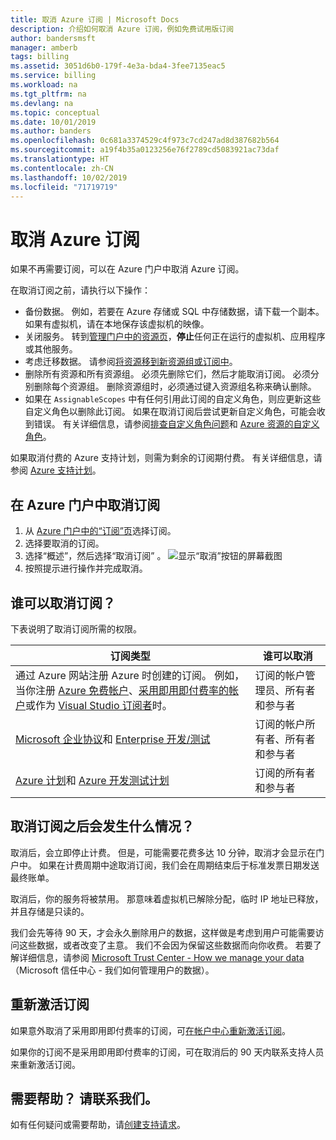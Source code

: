 ```yaml
---
title: 取消 Azure 订阅 | Microsoft Docs
description: 介绍如何取消 Azure 订阅，例如免费试用版订阅
author: bandersmsft
manager: amberb
tags: billing
ms.assetid: 3051d6b0-179f-4e3a-bda4-3fee7135eac5
ms.service: billing
ms.workload: na
ms.tgt_pltfrm: na
ms.devlang: na
ms.topic: conceptual
ms.date: 10/01/2019
ms.author: banders
ms.openlocfilehash: 0c681a3374529c4f973c7cd247ad8d387682b564
ms.sourcegitcommit: a19f4b35a0123256e76f2789cd5083921ac73daf
ms.translationtype: HT
ms.contentlocale: zh-CN
ms.lasthandoff: 10/02/2019
ms.locfileid: "71719719"
---
```

# <a name="cancel-your-azure-subscription"></a>取消 Azure 订阅

如果不再需要订阅，可以在 Azure 门户中取消 Azure 订阅。 

在取消订阅之前，请执行以下操作：
* 备份数据。 例如，若要在 Azure 存储或 SQL 中存储数据，请下载一个副本。 如果有虚拟机，请在本地保存该虚拟机的映像。
* 关闭服务。 转到[管理门户中的资源页](https://ms.portal.azure.com/?flight=1#blade/HubsExtension/Resources/resourceType/Microsoft.Resources%2Fresources)，**停止**任何正在运行的虚拟机、应用程序或其他服务。
* 考虑迁移数据。 请参阅[将资源移到新资源组或订阅中](../azure-resource-manager/resource-group-move-resources.md)。
* 删除所有资源和所有资源组。 必须先删除它们，然后才能取消订阅。 必须分别删除每个资源组。 删除资源组时，必须通过键入资源组名称来确认删除。
* 如果在 `AssignableScopes` 中有任何引用此订阅的自定义角色，则应更新这些自定义角色以删除此订阅。 如果在取消订阅后尝试更新自定义角色，可能会收到错误。 有关详细信息，请参阅[排查自定义角色问题](../role-based-access-control/troubleshooting.md#problems-with-custom-roles)和 [Azure 资源的自定义角色](../role-based-access-control/custom-roles.md)。

如果取消付费的 Azure 支持计划，则需为剩余的订阅期付费。 有关详细信息，请参阅 [Azure 支持计划](https://azure.microsoft.com/support/plans/)。

## <a name="cancel-subscription-in-the-azure-portal"></a>在 Azure 门户中取消订阅

1. 从 [Azure 门户中的“订阅”页](https://portal.azure.com/#blade/Microsoft_Azure_Billing/SubscriptionsBlade)选择订阅。
2. 选择要取消的订阅。
3. 选择“概述”，然后选择“取消订阅”   。
    ![显示“取消”按钮的屏幕截图](./media/billing-how-to-cancel-azure-subscription/cancel_ibiza.png)
3. 按照提示进行操作并完成取消。


## <a name="who-can-cancel-a-subscription"></a>谁可以取消订阅？

下表说明了取消订阅所需的权限。

|订阅类型     |谁可以取消  |
|---------|---------|
|通过 Azure 网站注册 Azure 时创建的订阅。 例如，当你注册 [Azure 免费帐户](https://azure.microsoft.com/offers/ms-azr-0044p/)、[采用即用即付费率的帐户](https://azure.microsoft.com/offers/ms-azr-0003p/)或作为 [Visual Studio 订阅者](https://azure.microsoft.com/pricing/member-offers/credit-for-visual-studio-subscribers/)时。 |  订阅的帐户管理员、所有者和参与者  |
|[Microsoft 企业协议](https://azure.microsoft.com/pricing/enterprise-agreement/)和 [Enterprise 开发/测试](https://azure.microsoft.com/offers/ms-azr-0148p/)     |  订阅的帐户所有者、所有者和参与者       |
|[Azure 计划](https://azure.microsoft.com/offers/ms-azr-0017g/)和 [Azure 开发测试计划](https://azure.microsoft.com/offers/ms-azr-0148g/)     |  订阅的所有者和参与者      |


## <a name="what-happens-after-i-cancel-my-subscription"></a>取消订阅之后会发生什么情况？

取消后，会立即停止计费。 但是，可能需要花费多达 10 分钟，取消才会显示在门户中。 如果在计费周期中途取消订阅，我们会在周期结束后于标准发票日期发送最终账单。

取消后，你的服务将被禁用。 那意味着虚拟机已解除分配，临时 IP 地址已释放，并且存储是只读的。

我们会先等待 90 天，才会永久删除用户的数据，这样做是考虑到用户可能需要访问这些数据，或者改变了主意。 我们不会因为保留这些数据而向你收费。 若要了解详细信息，请参阅 [Microsoft Trust Center - How we manage your data](https://go.microsoft.com/fwLink/p/?LinkID=822930&clcid=0x409)（Microsoft 信任中心 - 我们如何管理用户的数据）。

## <a name="reactivate-subscription"></a>重新激活订阅

如果意外取消了采用即用即付费率的订阅，可[在帐户中心重新激活订阅](billing-subscription-become-disable.md)。

如果你的订阅不是采用即用即付费率的订阅，可在取消后的 90 天内联系支持人员来重新激活订阅。

## <a name="need-help-contact-us"></a>需要帮助？ 请联系我们。

如有任何疑问或需要帮助，请[创建支持请求](https://go.microsoft.com/fwlink/?linkid=2083458)。
